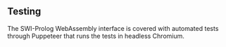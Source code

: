 ## Testing

The SWI-Prolog WebAssembly interface is covered with automated
tests through Puppeteer that runs the tests in headless Chromium.
